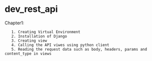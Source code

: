 # dev_rest_api

Chapter1: 


       1. Creating Virtual Environment
       2. Installation of Django
       3. Creating view 
       4. Calling the API viwes using python client 
       5. Reading the request data such as body, headers, params and content_type in views 
